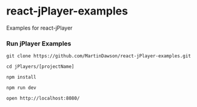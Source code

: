 # react-jPlayer-examples
Examples for react-jPlayer

### Run jPlayer Examples

```
git clone https://github.com/MartinDawson/react-jPlayer-examples.git

cd jPlayers/[projectName]

npm install

npm run dev

open http://localhost:8080/
```
